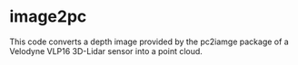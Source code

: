 # image2pc
This code converts a depth image provided by the pc2iamge package of a Velodyne VLP16 3D-Lidar sensor into a point cloud.
